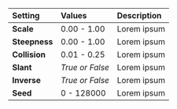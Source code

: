 | Setting       | Values          | Description |
| :------------ | :-------------- | :---------- |
| **Scale**     | 0.00 - 1.00     | Lorem ipsum |
| **Steepness** | 0.00 - 1.00     | Lorem ipsum |
| **Collision** | 0.01 - 0.25     | Lorem ipsum |
| **Slant**     | *True or False* | Lorem ipsum |
| **Inverse**   | *True or False* | Lorem ipsum |
| **Seed**      | 0 - 128000      | Lorem ipsum |
